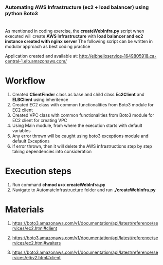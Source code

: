 ### Automating AWS Infrastructure (ec2 + load balancer) using python Boto3

#
As mentioned in coding exercise, the **createWebInfra.py** script when executed will create **AWS Infrastructure** with **load balancer and ec2 instance created with nginx server**
The following script can be written in modular approach as best coding practice

Application created and available at:  http://elbhelloservice-1649805918.ca-central-1.elb.amazonaws.com/

# Workflow

1. Created **ClientFinder** class as base and child class **Ec2Client** and **ELBClient** using inheritence
2. Created EC2 class with common functionalities from Boto3 module for EC2 client
3. Created VPC class with common functionalities from Boto3 module for EC2 client for creating VPC
4. Using Main module, from where the execution starts with default variables
5. Any error thrown will be caught using boto3 exceptions module and default Exceptions
6. if error thrown, then it will delete the AWS infrastructions step by step taking dependencies into consideration


# Execution steps

1. Run command **chmod u+x createWebInfra.py**
2. Navigate to AutomateInfrastructure folder and run **./createWebInfra.py**

# Materials

1. https://boto3.amazonaws.com/v1/documentation/api/latest/reference/services/ec2.html#client

2. https://boto3.amazonaws.com/v1/documentation/api/latest/reference/services/ec2.html#waiters

3. https://boto3.amazonaws.com/v1/documentation/api/latest/reference/services/elbv2.html#client